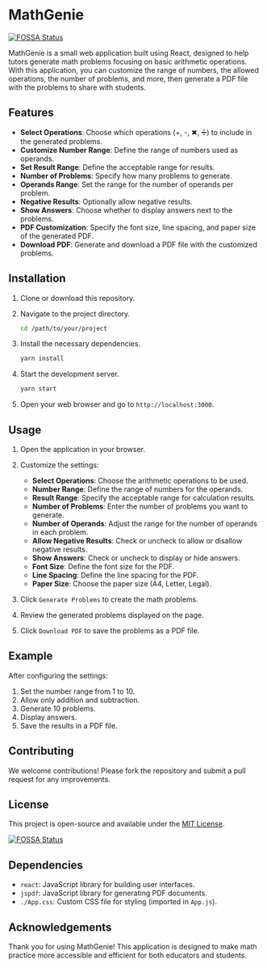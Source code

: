# MathGenie
[![FOSSA Status](https://app.fossa.com/api/projects/git%2Bgithub.com%2Fcnkang%2Fmathgenie.svg?type=shield)](https://app.fossa.com/projects/git%2Bgithub.com%2Fcnkang%2Fmathgenie?ref=badge_shield)


MathGenie is a small web application built using React, designed to help tutors generate math problems focusing on basic arithmetic operations. With this application, you can customize the range of numbers, the allowed operations, the number of problems, and more, then generate a PDF file with the problems to share with students.

## Features

- **Select Operations**: Choose which operations (+, -, ✖, ➗) to include in the generated problems.
- **Customize Number Range**: Define the range of numbers used as operands.
- **Set Result Range**: Define the acceptable range for results.
- **Number of Problems**: Specify how many problems to generate.
- **Operands Range**: Set the range for the number of operands per problem.
- **Negative Results**: Optionally allow negative results.
- **Show Answers**: Choose whether to display answers next to the problems.
- **PDF Customization**: Specify the font size, line spacing, and paper size of the generated PDF.
- **Download PDF**: Generate and download a PDF file with the customized problems.

## Installation

1. Clone or download this repository.
2. Navigate to the project directory.

    ```bash
    cd /path/to/your/project
    ```

3. Install the necessary dependencies.

    ```bash
    yarn install
    ```

4. Start the development server.

    ```bash
    yarn start
    ```

5. Open your web browser and go to `http://localhost:3000`.

## Usage

1. Open the application in your browser.

2. Customize the settings:
    - **Select Operations**: Choose the arithmetic operations to be used.
    - **Number Range**: Define the range of numbers for the operands.
    - **Result Range**: Specify the acceptable range for calculation results.
    - **Number of Problems**: Enter the number of problems you want to generate.
    - **Number of Operands**: Adjust the range for the number of operands in each problem.
    - **Allow Negative Results**: Check or uncheck to allow or disallow negative results.
    - **Show Answers**: Check or uncheck to display or hide answers.
    - **Font Size**: Define the font size for the PDF.
    - **Line Spacing**: Define the line spacing for the PDF.
    - **Paper Size**: Choose the paper size (A4, Letter, Legal).

3. Click `Generate Problems` to create the math problems.

4. Review the generated problems displayed on the page.

5. Click `Download PDF` to save the problems as a PDF file.

## Example

After configuring the settings:

1. Set the number range from 1 to 10.
2. Allow only addition and subtraction.
3. Generate 10 problems.
4. Display answers.
5. Save the results in a PDF file.

## Contributing

We welcome contributions! Please fork the repository and submit a pull request for any improvements.

## License

This project is open-source and available under the [MIT License](LICENSE).


[![FOSSA Status](https://app.fossa.com/api/projects/git%2Bgithub.com%2Fcnkang%2Fmathgenie.svg?type=large)](https://app.fossa.com/projects/git%2Bgithub.com%2Fcnkang%2Fmathgenie?ref=badge_large)

## Dependencies

- `react`: JavaScript library for building user interfaces.
- `jspdf`: JavaScript library for generating PDF documents.
- `./App.css`: Custom CSS file for styling (imported in `App.js`).

## Acknowledgements

Thank you for using MathGenie! This application is designed to make math practice more accessible and efficient for both educators and students.